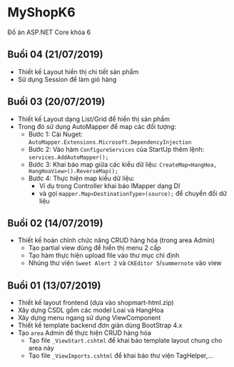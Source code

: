 # MyShopK6
Đồ án ASP.NET Core khóa 6

## Buổi 04 (21/07/2019)
* Thiết kế Layout hiển thị chi tiết sản phẩm
* Sử dụng Session để làm giỏ hàng

## Buổi 03 (20/07/2019)
* Thiết kế Layout dạng List/Grid để hiển thị sản phẩm
* Trong đó sử dụng AutoMapper để map các đối tượng:
  - Bước 1: Cài Nuget: `AutoMapper.Extensions.Microsoft.DependencyInjection`
  - Bước 2: Vào hàm `ConfigureServices` của StartUp thêm lệnh: `services.AddAutoMapper();`
  - Bước 3: Khai báo map giữa các kiểu dữ liệu: `CreateMap<HangHoa, HangHoaView>().ReverseMap();`
  - Bước 4: Thực hiện map kiểu dữ liệu:
      - Ví dụ trong Controller khai báo IMapper dạng DI
      - và gọi `mapper.Map<DestinationType>(source);` để chuyển đổi dữ liệu

## Buổi 02 (14/07/2019)
* Thiết kế hoàn chỉnh chức năng CRUD hàng hóa (trong area Admin)
  - Tạo partial view dùng để hiển thị menu 2 cấp
  - Tạo hàm thực hiện upload file vào thư mục chỉ định
  - Nhúng thư viện `Sweet Alert 2` và `CKEditor 5`/`summernote` vào view
  
## Buổi 01 (13/07/2019)
* Thiết kế layout frontend (dựa vào shopmart-html.zip)
* Xây dựng CSDL gồm các model Loai và HangHoa
* Xây dựng menu ngang sử dụng ViewComponent
* Thiết kế template backend đơn giản dùng BootStrap 4.x
* Tạo `area` Admin để thực hiện CRUD hàng hóa
  - Tạo file `_ViewStart.cshtml` để khai báo template layout chung cho area này
  - Tạo file `_ViewImports.cshtml` để khai báo thư viện TagHelper,...